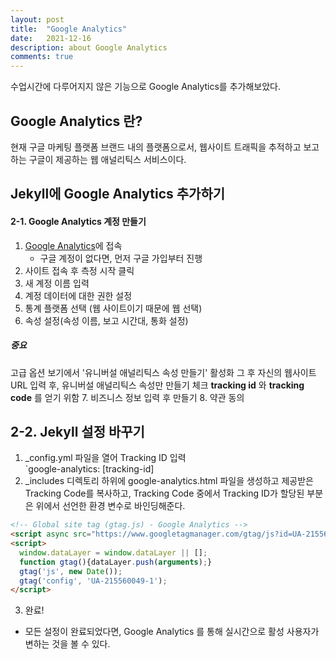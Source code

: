```yaml
---
layout: post
title:  "Google Analytics"
date:   2021-12-16
description: about Google Analytics
comments: true
---
```

수업시간에 다루어지지 않은 기능으로 Google Analytics를 추가해보았다.

## Google Analytics 란?
현재 구글 마케팅 플랫폼 브랜드 내의 플랫폼으로서, 웹사이트 트래픽을 추적하고 보고하는 구글이 제공하는 웹 애널리틱스 서비스이다.

## Jekyll에 Google Analytics 추가하기
#### 2-1. Google Analytics 계정 만들기
1. [Google Analytics](https://analytics.google.com/analytics/web/)에 접속
     * 구글 계정이 없다면, 먼저 구글 가입부터 진행
2. 사이트 접속 후 측정 시작 클릭
3. 새 계정 이름 입력
4. 계정 데이터에 대한 권한 설정
5. 통계 플랫폼 선택 (웹 사이트이기 때문에 웹 선택)
6. 속성 설정(속성 이름, 보고 시간대, 통화 설정)  
##### **중요** 
고급 옵션 보기에서 '유니버설 애널리틱스 속성 만들기' 활성화 그 후 자신의 웹사이트 URL 입력 후, 유니버설 애널리틱스 속성만 만들기 체크 **tracking id** 와 **tracking code** 를 얻기 위함
7. 비즈니스 정보 입력 후 만들기
8. 약관 동의

## 2-2. Jekyll 설정 바꾸기
1. _config.yml 파일을 열어 Tracking ID 입력
<br/>`google-analytics: [tracking-id]
2. _includes 디렉토리 하위에 google-analytics.html 파일을 생성하고 제공받은 Tracking Code를 복사하고, Tracking Code 중에서 Tracking ID가 할당된 부분은 위에서 선언한 환경 변수로 바인딩해준다.
```html
<!-- Global site tag (gtag.js) - Google Analytics -->
<script async src="https://www.googletagmanager.com/gtag/js?id=UA-215560049-1"></script>
<script>
  window.dataLayer = window.dataLayer || [];
  function gtag(){dataLayer.push(arguments);}
  gtag('js', new Date());
  gtag('config', 'UA-215560049-1');
</script>
```

3. 완료!
* 모든 설정이 완료되었다면, Google Analytics 를 통해 실시간으로 활성 사용자가 변하는 것을 볼 수 있다.

